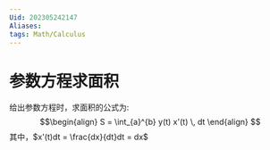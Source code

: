 ```yaml
---
Uid: 202305242147
Aliases: 
tags: Math/Calculus 
---
```

# 参数方程求面积

给出参数方程时，求面积的公式为:
$$\begin{align}
S = \int_{a}^{b} y(t) x'(t) \, dt
\end{align}
$$
其中，$x'(t)dt = \frac{dx}{dt}dt = dx$
